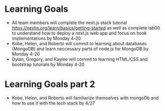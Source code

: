 # Learning Goals

* All team members will complete the next.js stack tutorial https://nextjs.org/learn/basics/getting-started as well as complete lab00 to understand how to deploy a next.js web app and focus on hook implementations by Monday 4-20
* Kobe, Helen, and Roberto will commit to learning about databases (MongoDB) and learn neccessary parts of node.js for MongoDB by Monday 4-20
* Dylan, Gregory, and Kaylee will commit to learning HTML/CSS and bootstrap tutorials by Monday 4-20

# Learning Goals part 2
* Kobe, Helen, and Roberto will familiarize themselves with mongoDb and how to use it with the tech stack by 4/27
